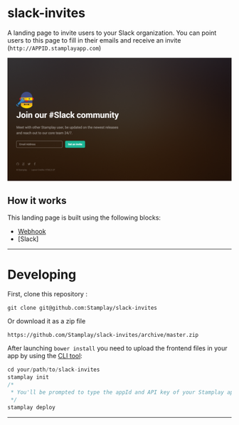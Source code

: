 # slack-invites
A landing page to invite users to your Slack organization. You can point users to this page to fill in their emails and receive an invite (`http://APPID.stamplayapp.com`)

![Screenshot](./images/screenshot.png)

## How it works

This landing page is built using the following blocks:

* [Webhook](https://stamplay.com/docs/rest-api#user)
* [Slack]



-----------------------
# Developing

First, clone this repository :

    git clone git@github.com:Stamplay/slack-invites
    
Or download it as a zip file
	
	https://github.com/Stamplay/slack-invites/archive/master.zip 

After launching `bower install` you need to upload the frontend files in your app by using the [CLI tool](https://github.com/Stamplay/stamplay-cli):

```js
cd your/path/to/slack-invites
stamplay init
/*
 * You'll be prompted to type the appId and API key of your Stamplay app
 */
stamplay deploy
```

-----------------------
